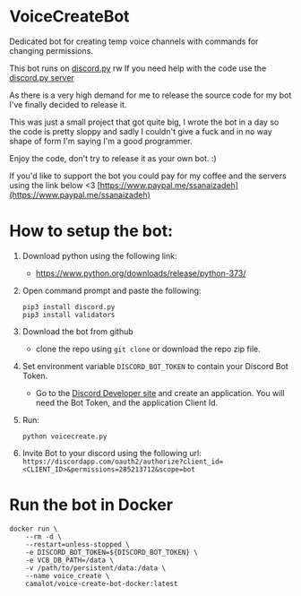 # VoiceCreateBot

Dedicated bot for creating temp voice channels with commands for changing permissions.

This bot runs on [discord.py](https://discord.gg/r3sSKJJ) rw If you need help with the code use the [discord.py server](https://discord.gg/r3sSKJJ)

As there is a very high demand for me to release the source code for my bot I've finally decided to release it.

This was just a small project that got quite big, I wrote the bot in a day so the code is pretty sloppy and sadly I couldn't give a fuck and in no way shape of form I'm saying I'm a good programmer.

Enjoy the code, don't try to release it as your own bot. :)

If you'd like to support the bot you could pay for my coffee and the servers using the link below <3  [https://www.paypal.me/ssanaizadeh](https://www.paypal.me/ssanaizadeh)


# How to setup the bot:

1. Download python using the following link:
	- https://www.python.org/downloads/release/python-373/
1. Open command prompt and paste the following:
	```shell
	pip3 install discord.py
	pip3 install validators
	```  

1. Download the bot from github
	- clone the repo using `git clone` or download the repo zip file.
1. Set environment variable `DISCORD_BOT_TOKEN` to contain your Discord Bot Token.
	- Go to the [Discord Developer site](https://discordapp.com/developers/applications/me) and create an application. You will need the Bot Token, and the application Client Id.
1. Run:
	```shell
	python voicecreate.py
	```

1. Invite Bot to your discord using the following url:  
`https://discordapp.com/oauth2/authorize?client_id=<CLIENT_ID>&permissions=285213712&scope=bot`

# Run the bot in Docker

```shell
docker run \
	--rm -d \
	--restart=unless-stopped \
	-e DISCORD_BOT_TOKEN=${DISCORD_BOT_TOKEN} \
	-e VCB_DB_PATH=/data \
	-v /path/to/persistent/data:/data \
	--name voice_create \
	camalot/voice-create-bot-docker:latest
```
